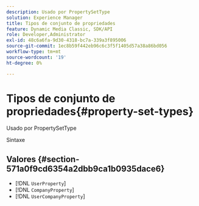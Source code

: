 ```yaml
---
description: Usado por PropertySetType
solution: Experience Manager
title: Tipos de conjunto de propriedades
feature: Dynamic Media Classic, SDK/API
role: Developer,Administrator
exl-id: 48c6a6fa-9d30-4318-bc7a-339a3f895006
source-git-commit: 1ec8b59f442eb96c6c3f5f1405d57a38a86bd056
workflow-type: tm+mt
source-wordcount: '19'
ht-degree: 0%

---
```


# Tipos de conjunto de propriedades{#property-set-types}

Usado por PropertySetType

Sintaxe

## Valores {#section-571a0f9cd6354a2dbb9ca1b0935dace6}

* [!DNL `UserProperty`]
* [!DNL `CompanyProperty`]
* [!DNL `UserCompanyProperty`]

